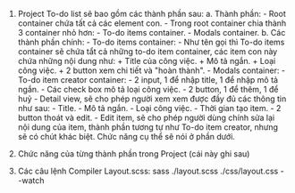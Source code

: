 1. Project To-do list sẽ bao gồm các thành phần sau:
    a. Thành phần:
        - Root container chứa tất cả các element con.
        - Trong root container chia thành 3 container nhỏ hơn:
            - To-do items container.
            - Modals container.
    b. Các thành phần chính:
        - To-do items container:
            - Như tên gọi thì To-do items container sẽ chứa tẩt cả những to-do item container, các item con này chứa những nội dung như:
                + Title của công việc.
                + Mô tả ngắn.
                + Loại công việc.
                + 2 button xem chi tiết và "hoàn thành".
        - Modals container:
            - To-do item creator container:
                - 2 input, 1 để nhập title, 1 để nhập mô tả ngắn.
                - Các check box mô tả loại công việc. 
                - 2 button, 1 để thêm, 1 để huỷ
            - Detail view, sẽ cho phép người xem xem được đầy đủ các thông tin như sau:
                - Title.
                - Mô tả ngắn.
                - Loại công việc.
                - Thời gian tạo item.
                - 2 button thoát và edit.
            - Edit item, sẽ cho phép người dùng chính sửa lại nội dung của item, thành phần tương tự như To-do item creator, nhưng sẽ có chút khác biệt.
Chức năng cụ thể sẽ nói ở phần dưới.

2. Chức năng của từng thành phần trong Project (cái này ghi sau)

3. Các câu lệnh
Compiler Layout.scss: sass ./layout.scss ./css/layout.css --watch